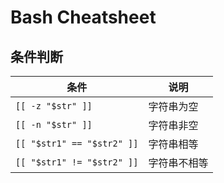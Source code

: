 # Bash Cheatsheet

## 条件判断

| 条件                       | 说明         |
| -------------------------- | ------------ |
| `[[ -z "$str" ]]`          | 字符串为空   |
| `[[ -n "$str" ]]`          | 字符串非空   |
| `[[ "$str1" == "$str2" ]]` | 字符串相等   |
| `[[ "$str1" != "$str2" ]]` | 字符串不相等 |
